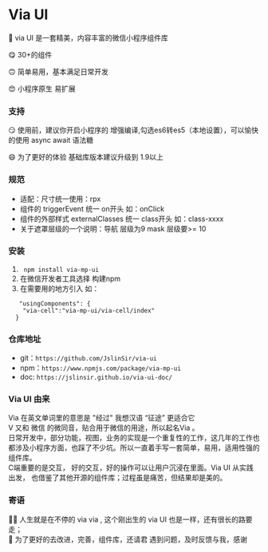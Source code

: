 # Via UI

  🤡   via UI 是一套精美，内容丰富的微信小程序组件库 <br>
  
  😋   30+的组件 <br>

  🙃   简单易用，基本满足日常开发<br>

  😍   小程序原生 易扩展<br>

### 支持

  😏   使用前，建议你开启小程序的 增强编译,勾选es6转es5（本地设置），可以愉快的使用 async await 语法糖 <br>

  😄   为了更好的体验 基础库版本建议升级到 1.9以上  <br>


### 规范
 * 适配：尺寸统一使用：rpx
 * 组件的 triggerEvent 统一 on开头 如：onClick
 * 组件的外部样式 externalClasses  统一 class开头  如：class-xxxx 
 * 关于遮罩层级的一个说明：导航 层级为9  mask 层级要>= 10  


 
### 安装
1. ``` npm install via-mp-ui```
2. 在微信开发者工具选择 构建npm 
3. 在需要用的地方引入 如：
```
   "usingComponents": {
    "via-cell":"via-mp-ui/via-cell/index"
  }
```
  

### 仓库地址
* git：` https://github.com/JslinSir/via-ui `
* npm：`https://www.npmjs.com/package/via-mp-ui`
* doc: `https://jslinsir.github.io/via-ui-doc/`

### Via UI 由来
Via 在英文单词里的意思是 "经过" 我想汉语 “征途” 更适合它<br>
V 又和 微信 的微同音，贴合用于微信的用途，所以起名Via 。<br>
日常开发中，部分功能，视图，业务的实现是一个重复性的工作，这几年的工作也都涉及小程序方面，也踩了不少坑。所以一直着手写一套简单，易用，适用性强的组件库。<br>
C端重要的是交互， 好的交互，好的操作可以让用户沉浸在里面。Via UI 从实践出发， 也借鉴了其他开源的组件库；过程虽是痛苦，但结果却是美的。<br>

### 寄语
🏃‍♂️   人生就是在不停的 via via , 这个刚出生的 via UI 也是一样，还有很长的路要走；<br>
🙏   为了更好的去改进，完善，组件库，还请君 遇到问题，及时反馈与我，感谢

